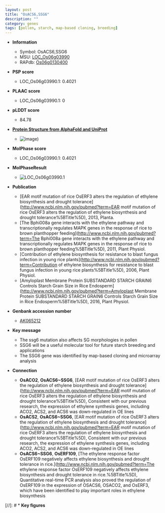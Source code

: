 ```yaml
---
layout: post
title: "OsACS6,SSG6"
description: ""
category: genes
tags: [pollen, starch, map-based cloning, breeding]
---
```


* **Information**  
    + Symbol: OsACS6,SSG6  
    + MSU: [LOC_Os06g03990](http://rice.plantbiology.msu.edu/cgi-bin/ORF_infopage.cgi?orf=LOC_Os06g03990)  
    + RAPdb: [Os06g0130400](http://rapdb.dna.affrc.go.jp/viewer/gbrowse_details/irgsp1?name=Os06g0130400)  

* **PSP score**  
    + LOC_Os06g03990.1: 0.4021 

* **PLAAC score**  
    + LOC_Os06g03990.1: 0 

* **pLDDT score**
    + 84.78

* **[Protein Structure from AlphaFold and UniProt](https://www.uniprot.org/uniprotkb/Q9SNN8/entry#structure)**
    + ![image](https://ricepsp.github.io/images/Q9/AF-Q9SNN8-F1.png))

* **MolPhase score**
    + LOC_Os06g03990.1: 0.4021

* **MolPhaseResult**
    + ![LOC_Os06g03990.1](https://ricepsp.github.io/pictures/LOC_Os06g/LOC_Os06g03990.1.png)

* **Publication**  
    + [EAR motif mutation of rice OsERF3 alters the regulation of ethylene biosynthesis and drought tolerance](http://www.ncbi.nlm.nih.gov/pubmed?term=EAR motif mutation of rice OsERF3 alters the regulation of ethylene biosynthesis and drought tolerance%5BTitle%5D), 2013, Planta.
    + [The Bphi008a gene interacts with the ethylene pathway and transcriptionally regulates MAPK genes in the response of rice to brown planthopper feeding](http://www.ncbi.nlm.nih.gov/pubmed?term=The Bphi008a gene interacts with the ethylene pathway and transcriptionally regulates MAPK genes in the response of rice to brown planthopper feeding%5BTitle%5D), 2011, Plant Physiol.
    + [Contribution of ethylene biosynthesis for resistance to blast fungus infection in young rice plants](http://www.ncbi.nlm.nih.gov/pubmed?term=Contribution of ethylene biosynthesis for resistance to blast fungus infection in young rice plants%5BTitle%5D), 2006, Plant Physiol.
    + [Amyloplast Membrane Protein SUBSTANDARD STARCH GRAIN6 Controls Starch Grain Size in Rice Endosperm](http://www.ncbi.nlm.nih.gov/pubmed?term=Amyloplast Membrane Protein SUBSTANDARD STARCH GRAIN6 Controls Starch Grain Size in Rice Endosperm%5BTitle%5D), 2016, Plant Physiol.

* **Genbank accession number**  
    + [AK065212](http://www.ncbi.nlm.nih.gov/nuccore/AK065212)

* **Key message**  
    + The ssg6 mutation also affects SG morphologies in pollen
    + SSG6 will be a useful molecular tool for future starch breeding and applications
    + The SSG6 gene was identified by map-based cloning and microarray analysis

* **Connection**  
    + __OsACO2__, __OsACS6~SSG6__, [EAR motif mutation of rice OsERF3 alters the regulation of ethylene biosynthesis and drought tolerance](http://www.ncbi.nlm.nih.gov/pubmed?term=EAR motif mutation of rice OsERF3 alters the regulation of ethylene biosynthesis and drought tolerance%5BTitle%5D), Consistent with our previous research, the expression of ethylene synthesis genes, including ACO2, ACS2, and ACS6 was down-regulated in OE lines
    + __OsACS2__, __OsACS6~SSG6__, [EAR motif mutation of rice OsERF3 alters the regulation of ethylene biosynthesis and drought tolerance](http://www.ncbi.nlm.nih.gov/pubmed?term=EAR motif mutation of rice OsERF3 alters the regulation of ethylene biosynthesis and drought tolerance%5BTitle%5D), Consistent with our previous research, the expression of ethylene synthesis genes, including ACO2, ACS2, and ACS6 was down-regulated in OE lines
    + __OsACS6~SSG6__, __OsERF109__, [The ethylene response factor OsERF109 negatively affects ethylene biosynthesis and drought tolerance in rice.](http://www.ncbi.nlm.nih.gov/pubmed?term=The ethylene response factor OsERF109 negatively affects ethylene biosynthesis and drought tolerance in rice.%5BTitle%5D), Quantitative real-time PCR analysis also proved the regulation of OsERF109 in the expression of OSACS6, OSACO2, and OsERF3, which have been identified to play important roles in ethylene biosynthesis

[//]: # * **Key figures**  


